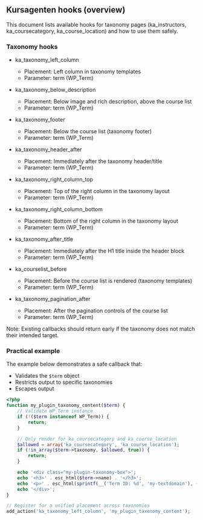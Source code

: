 ## Kursagenten hooks (overview)

This document lists available hooks for taxonomy pages (ka_instructors, ka_coursecategory, ka_course_location) and how to use them safely.

### Taxonomy hooks

- ka_taxonomy_left_column
  - Placement: Left column in taxonomy templates
  - Parameter: term (WP_Term)

- ka_taxonomy_below_description
  - Placement: Below image and rich description, above the course list
  - Parameter: term (WP_Term)

- ka_taxonomy_footer
  - Placement: Below the course list (taxonomy footer)
  - Parameter: term (WP_Term)

- ka_taxonomy_header_after
  - Placement: Immediately after the taxonomy header/title
  - Parameter: term (WP_Term)

- ka_taxonomy_right_column_top
  - Placement: Top of the right column in the taxonomy layout
  - Parameter: term (WP_Term)

- ka_taxonomy_right_column_bottom
  - Placement: Bottom of the right column in the taxonomy layout
  - Parameter: term (WP_Term)

- ka_taxonomy_after_title
  - Placement: Immediately after the H1 title inside the header block
  - Parameter: term (WP_Term)

- ka_courselist_before
  - Placement: Before the course list is rendered (taxonomy templates)
  - Parameter: term (WP_Term)

- ka_taxonomy_pagination_after
  - Placement: After the pagination controls of the course list
  - Parameter: term (WP_Term)

Note: Existing callbacks should return early if the taxonomy does not match their intended target.

### Practical example

The example below demonstrates a safe callback that:
- Validates the `$term` object
- Restricts output to specific taxonomies
- Escapes output

```php
<?php
function my_plugin_taxonomy_content($term) {
    // Validate WP_Term instance
    if (!($term instanceof WP_Term)) {
        return;
    }

    // Only render for ka_coursecategory and ka_course_location
    $allowed = array('ka_coursecategory', 'ka_course_location');
    if (!in_array($term->taxonomy, $allowed, true)) {
        return;
    }

    echo '<div class="my-plugin-taxonomy-box">';
    echo '<h3>' . esc_html($term->name) . '</h3>';
    echo '<p>' . esc_html(sprintf(__('Term ID: %d', 'my-textdomain'), (int)$term->term_id)) . '</p>';
    echo '</div>';
}

// Register for a unified placement across taxonomies
add_action('ka_taxonomy_left_column', 'my_plugin_taxonomy_content');
```
